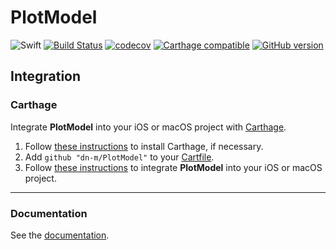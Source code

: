 # PlotModel

![Swift](https://img.shields.io/badge/%20in-swift%203.1-orange.svg)
[![Build Status](https://travis-ci.org/dn-m/PlotModel.svg?branch=master)](https://travis-ci.org/dn-m/PlotModel) 
[![codecov](https://codecov.io/gh/dn-m/PlotModel/branch/master/graph/badge.svg)](https://codecov.io/gh/dn-m/PlotModel) 
[![Carthage compatible](https://img.shields.io/badge/Carthage-compatible-4BC51D.svg?style=flat)](https://github.com/Carthage/Carthage) 
[![GitHub version](https://badge.fury.io/gh/dn-m%2FPlotModel.svg)](https://badge.fury.io/gh/dn-m%2FPlotModel) 

## Integration

### Carthage
Integrate **PlotModel** into your iOS or macOS project with [Carthage](https://github.com/Carthage/Carthage).

1. Follow [these instructions](https://github.com/Carthage/Carthage#installing-carthage) to install Carthage, if necessary.
2. Add `github "dn-m/PlotModel"` to your [Cartfile](https://github.com/Carthage/Carthage/blob/master/Documentation/Artifacts.md#cartfile).
3. Follow [these instructions](https://github.com/Carthage/Carthage#adding-frameworks-to-an-application) to integrate **PlotModel** into your iOS or macOS project.

---

### Documentation
See the [documentation](http://dn-m.github.io/PlotModel/).
